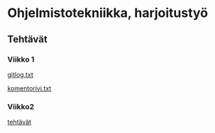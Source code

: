 # Ohjelmistotekniikka, harjoitustyö

## Tehtävät

### Viikko 1

[gitlog.txt](https://github.com/roni-b/ohjelmistotekniikka/blob/main/laskarit/viikko1/gitlog.txt)

[komentorivi.txt](https://github.com/roni-b/ohjelmistotekniikka/blob/main/laskarit/viikko1/komentorivi.txt)

### Viikko2 
[tehtävät](https://github.com/roni-b/ohjelmistotekniikka/tree/main/laskarit/viikko2)

